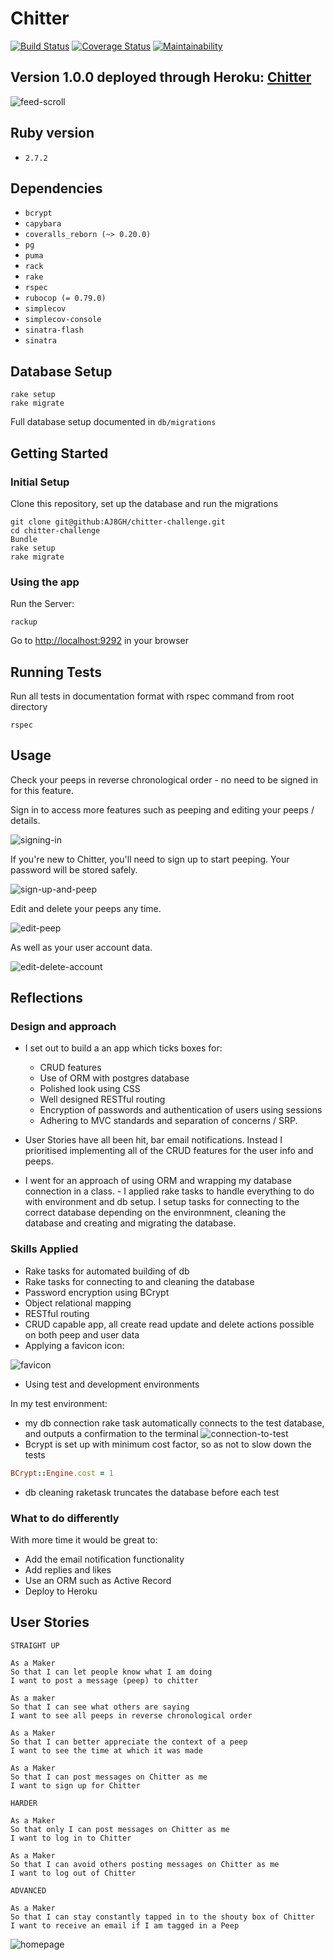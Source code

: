 # Chitter

[![Build Status](https://travis-ci.com/AJ8GH/chitter-challenge.svg?branch=master)](https://travis-ci.com/AJ8GH/chitter-challenge) [![Coverage Status](https://coveralls.io/repos/github/AJ8GH/chitter-challenge/badge.svg?branch=master)](https://coveralls.io/github/AJ8GH/chitter-challenge?branch=master) [![Maintainability](https://api.codeclimate.com/v1/badges/4713133e3a625ac7b613/maintainability)](https://codeclimate.com/github/AJ8GH/chitter-challenge/maintainability)

Version 1.0.0 deployed through Heroku: [Chitter](https://gentle-mountain-55342.herokuapp.com/)
----------------------------------------------------------------------------------------------

![feed-scroll](public/images/feed-scroll.gif)

## Ruby version

- `2.7.2`

## Dependencies

- `bcrypt`
- `capybara`
- `coveralls_reborn (~> 0.20.0)`
- `pg`
- `puma`
- `rack`
- `rake`
- `rspec`
- `rubocop (= 0.79.0)`
- `simplecov`
- `simplecov-console`
- `sinatra-flash`
- `sinatra`

## Database Setup

```shell
rake setup
rake migrate
```

Full database setup documented in `db/migrations`

## Getting Started

### Initial Setup
Clone this repository, set up the database and run the migrations

```shell
git clone git@github:AJ8GH/chitter-challenge.git
cd chitter-challenge
Bundle
rake setup
rake migrate
```

### Using the app

Run the Server:

```
rackup
```

Go to [http://localhost:9292](http://localhost:9292) in your browser

## Running Tests

Run all tests in documentation format with rspec command from root directory
```shell
rspec
```

## Usage

Check your peeps in reverse chronological order - no need to be signed in for this feature.

Sign in to access more features such as peeping and editing your peeps / details.

![signing-in](public/images/signing-in.gif)

If you're new to Chitter, you'll need to sign up to start peeping. Your password will be stored safely.

![sign-up-and-peep](public/images/sign-up-and-peep.gif)

Edit and delete your peeps any time.

![edit-peep](public/images/editing-peep.gif)

As well as your user account data.

![edit-delete-account](public/images/edit-delete-account.gif)


## Reflections

### Design and approach

- I set out to build a an app which ticks boxes for:
  - CRUD features
  - Use of ORM with postgres database
  - Polished look using CSS
  - Well designed RESTful routing
  - Encryption of passwords and authentication of users using sessions
  - Adhering to MVC standards and separation of concerns / SRP.

- User Stories have all been hit, bar email notifications. Instead I prioritised implementing all of the CRUD features for the user info and peeps.
- I went for an approach of using ORM and wrapping my database connection in a class. - I applied rake tasks to handle everything to do with environment and db setup. I setup tasks for connecting to the correct database depending on the environmnent, cleaning the database and creating and migrating the database.

### Skills Applied

- Rake tasks for automated building of db
- Rake tasks for connecting to and cleaning the database
- Password encryption using BCrypt
- Object relational mapping
- RESTful routing
- CRUD capable app, all create read update and delete actions possible on both peep and user data
- Applying a favicon icon:

![favicon](public/images/favicon-example.png)

- Using test and development environments

In my test environment:
- my db connection rake task automatically connects to the test database, and outputs a confirmation to the terminal
![connection-to-test](public/images/connection-to-test.png)
- Bcrypt is set up with minimum cost factor, so as not to slow down the tests
```ruby
BCrypt::Engine.cost = 1
```
- db cleaning raketask truncates the database before each test

### What to do differently

With more time it would be great to:
- Add the email notification functionality
- Add replies and likes
- Use an ORM such as Active Record
- Deploy to Heroku

## User Stories

```
STRAIGHT UP

As a Maker
So that I can let people know what I am doing
I want to post a message (peep) to chitter

As a maker
So that I can see what others are saying
I want to see all peeps in reverse chronological order

As a Maker
So that I can better appreciate the context of a peep
I want to see the time at which it was made

As a Maker
So that I can post messages on Chitter as me
I want to sign up for Chitter

HARDER

As a Maker
So that only I can post messages on Chitter as me
I want to log in to Chitter

As a Maker
So that I can avoid others posting messages on Chitter as me
I want to log out of Chitter

ADVANCED

As a Maker
So that I can stay constantly tapped in to the shouty box of Chitter
I want to receive an email if I am tagged in a Peep
```

![homepage](public/images/homepage.png)
